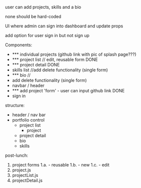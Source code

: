 user can add projects, skills and a bio

none should be hard-coded

UI where admin can sign into dashboard and update props

add option for user sign in but not sign up


Components:
  - *** individual projects (github link with pic of splash page???)
  - *** project list // edit, reusable form DONE
  - *** project detail DONE
  - skills list //add delete functionality (single form)
  - *** bio //
  - add delete functionality (single form)
  - navbar / header
  - *** add project 'form' - user can input github link DONE
  - sign in 


structure:

  - header / nav bar
  - portfolio control
    - project list
      - project
    - project detail
    - bio
    - skills
    
post-lunch:
  1. project forms
    1.a. - reusable
    1.b. - new
    1.c. - edit
  2. project.js
  3. projectList.js
  4. projectDetail.js